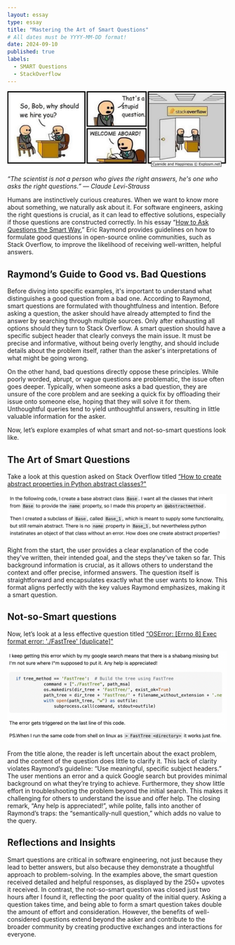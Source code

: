```yaml
---
layout: essay
type: essay
title: "Mastering the Art of Smart Questions"
# All dates must be YYYY-MM-DD format!
date: 2024-09-10
published: true
labels:
  - SMART Questions
  - StackOverflow
---
```


<div class="text-center">
    <img width="500px" class="rounded mb-4" src="../img/bad-question-comic-strip.png">
</div>

*“The scientist is not a person who gives the right answers, he's one who asks the right questions.” ― Claude Levi-Strauss*

Humans are instinctively curious creatures. When we want to know more about something, we naturally ask about it. For software engineers, asking the right questions is crucial, as it can lead to effective solutions, especially if those questions are constructed correctly. In his essay “[How to Ask Questions the Smart Way](http://www.catb.org/esr/faqs/smart-questions.html),” Eric Raymond provides guidelines on how to formulate good questions in open-source online communities, such as Stack Overflow, to improve the likelihood of receiving well-written, helpful answers.

## Raymond’s Guide to Good vs. Bad Questions

Before diving into specific examples, it's important to understand what distinguishes a good question from a bad one. According to Raymond, smart questions are formulated with thoughtfulness and intention. Before asking a question, the asker should have already attempted to find the answer by searching through multiple sources. Only after exhausting all options should they turn to Stack Overflow. A smart question should have a specific subject header that clearly conveys the main issue. It must be precise and informative, without being overly lengthy, and should include details about the problem itself, rather than the asker's interpretations of what might be going wrong.

On the other hand, bad questions directly oppose these principles. While poorly worded, abrupt, or vague questions are problematic, the issue often goes deeper. Typically, when someone asks a bad question, they are unsure of the core problem and are seeking a quick fix by offloading their issue onto someone else, hoping that they will solve it for them. Unthoughtful queries tend to yield unthoughtful answers, resulting in little valuable information for the asker.

Now, let’s explore examples of what smart and not-so-smart questions look like.

## The Art of Smart Questions

Take a look at this question asked on Stack Overflow titled [“How to create abstract properties in Python abstract classes?"](https://stackoverflow.com/questions/5960337/how-to-create-abstract-properties-in-python-abstract-classes)

<img width="500px" class="rounded float-end" src="../img/smart-question-stackoverflow-example.png">

Right from the start, the user provides a clear explanation of the code they've written, their intended goal, and the steps they've taken so far. This background information is crucial, as it allows others to understand the context and offer precise, informed answers. The question itself is straightforward and encapsulates exactly what the user wants to know. This format aligns perfectly with the key values Raymond emphasizes, making it a smart question.

## Not-so-Smart questions

Now, let’s look at a less effective question titled [“OSError: [Errno 8] Exec format error: './FastTree' [duplicate]"](https://stackoverflow.com/questions/78971941/oserror-errno-8-exec-format-error-fasttree)

<img width="500px" class="rounded float-end" src="../img/not-smart-question-stackoverflow-example.png">

From the title alone, the reader is left uncertain about the exact problem, and the content of the question does little to clarify it. This lack of clarity violates Raymond’s guideline: “Use meaningful, specific subject headers.” The user mentions an error and a quick Google search but provides minimal background on what they’re trying to achieve. Furthermore, they show little effort in troubleshooting the problem beyond the initial search. This makes it challenging for others to understand the issue and offer help. The closing remark, “Any help is appreciated!”, while polite, falls into another of Raymond’s traps: the “semantically-null question,” which adds no value to the query.

## Reflections and Insights

Smart questions are critical in software engineering, not just because they lead to better answers, but also because they demonstrate a thoughtful approach to problem-solving. In the examples above, the smart question received detailed and helpful responses, as displayed by the 250+ upvotes it received. In contrast, the not-so-smart question was closed just two hours after I found it, reflecting the poor quality of the initial query. Asking a question takes time, and being able to form a smart question takes double the amount of effort and consideration. However, the benefits of well-considered questions extend beyond the asker and contribute to the broader community by creating productive exchanges and interactions for everyone.




